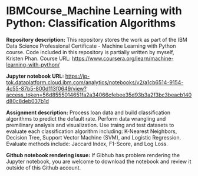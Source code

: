 # IBMCourse_Machine Learning with Python: Classification Algorithms
__Repository description:__ This repository stores the work as part of the IBM Data Science Professional Certificate - Machine Learning with Python course. Code included in this repository is partially written by myself, Kristen Phan. Course URL: https://www.coursera.org/learn/machine-learning-with-python/

__Jupyter notebook URL:__ https://jp-tok.dataplatform.cloud.ibm.com/analytics/notebooks/v2/a1cb6514-9154-4c55-87b5-800d113f0649/view?access_token=56d8555014651fa2a34066cfebee35d93b3a2f3bc3beacb140d80c8deb037b1d

__Assignment description:__ Process loan data and build classification algorithms to predict the default rate. Perform data wrangling and premilinary analysis and visualization. Use traing and test datasets to evaluate each classification algorithm including: K-Nearest Neighbors, Decision Tree, Support Vector Machine (SVM), and Logistic Regression. Evaluate methods include: Jaccard Index, F1-Score, and Log Loss.  

__Github notebook rendering issue:__ If Gibhub has problem rendering the Jupyter notebook, you are welcome to download the notebook and review it outside of this Github account.
